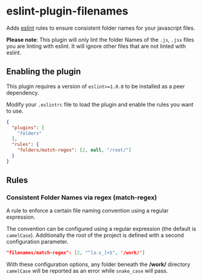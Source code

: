 # eslint-plugin-filenames

Adds [eslint](http://eslint.org/) rules to ensure consistent folder names for your javascript files.

__Please note__: This plugin will only lint the folder Names of the `.js`, `.jsx` files you are linting with eslint. It will ignore other files that are not linted with eslint.

## Enabling the plugin

This plugin requires a version of `eslint>=1.0.0` to be installed as a peer dependency.

Modify your `.eslintrc` file to load the plugin and enable the rules you want to use.

```json
{
  "plugins": [
    "folders"
  ],
  "rules": {
    "folders/match-regex": [2, null, "/root/"]
  }
}
```

## Rules

### Consistent Folder Names via regex (match-regex)

A rule to enforce a certain file naming convention using a regular expression.

The convention can be configured using a regular expression (the default is `camelCase`). Additionally
the root of the project is defined with a second configuration parameter.

```json
"filenames/match-regex": [2, "^[a-z_]+$", '/work/']
```

With these configuration options, any folder beneath the **/work/** directory `camelCase` will be reported as an error while `snake_case` will pass.

